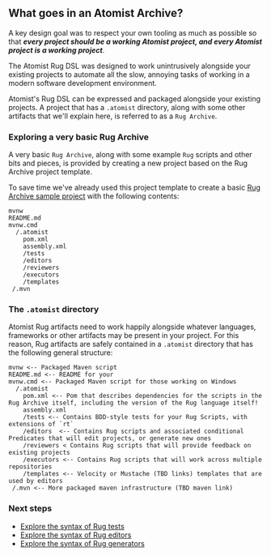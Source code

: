 ## What goes in an Atomist Archive?

A key design goal was to respect your own tooling as much as possible so that ***every project should be a working Atomist project, and every Atomist project is a working project***.

The Atomist Rug DSL was designed to work unintrusively alongside your existing projects to automate all the slow, annoying tasks of working in a modern software development environment.

Atomist's Rug DSL can be expressed and packaged alongside your existing projects. A project that has a `.atomist` directory, along with some other artifacts that we'll explain here, is referred to as a `Rug Archive`.

### Exploring a very basic Rug Archive

A very basic `Rug Archive`, along with some example `Rug` scripts and other bits and pieces, is provided by creating a new project based on the Rug Archive project template.

<!-- You can use the following link to create your own Rug-based project with Atomist: -->

<!--After using the previous button to create a new project based on the `[Rug Archive project template]`(https://github.com/atomist-project-templates/rug-archive) and you should see something like the following in your own new project:-->

To save time we've already used this project template to create a basic [Rug Archive sample project](https://github.com/atomist-project-templates/rug-archive-sample) with the following contents:

```
mvnw
README.md
mvnw.cmd
  /.atomist
    pom.xml
    assembly.xml
    /tests
    /editors
    /reviewers
    /executors
    /templates
 /.mvn
```

### The `.atomist` directory

Atomist Rug artifacts need to work happily alongside whatever languages, frameworks or other artifacts may be present in your project. For this reason, Rug artifacts are safely contained in a `.atomist` directory that has the following general structure:

```
mvnw <-- Packaged Maven script
README.md <-- README for your
mvnw.cmd <-- Packaged Maven script for those working on Windows
  /.atomist
    pom.xml <-- Pom that describes dependencies for the scripts in the Rug Archive itself, including the version of the Rug language itself!
    assembly.xml
    /tests <-- Contains BDD-style tests for your Rug Scripts, with extensions of `rt`
    /editors  <-- Contains Rug scripts and associated conditional Predicates that will edit projects, or generate new ones
    /reviewers < Contains Rug scripts that will provide feedback on existing projects
    /executors <-- Contains Rug scripts that will work across multiple repositories
    /templates <-- Velocity or Mustache (TBD links) templates that are used by editors
 /.mvn <-- More packaged maven infrastructure (TBD maven link)
```

### Next steps

* [Explore the syntax of Rug tests](rug-tests.md)
* [Explore the syntax of Rug editors](rug-editors.md)
* [Explore the syntax of Rug generators](rug-generators.md)
